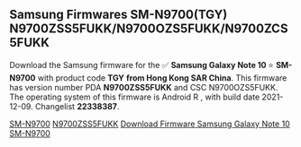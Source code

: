 <h2>Samsung Firmwares SM-N9700(TGY) N9700ZSS5FUKK/N9700OZS5FUKK/N9700ZCS5FUKK</h2>
Download the Samsung firmware for the ✅ <strong>Samsung Galaxy Note 10 </strong> ⭐ <strong>SM-N9700</strong> with product code <strong>TGY</strong> <strong> from Hong Kong SAR China</strong>. This firmware has version number PDA <strong>N9700ZSS5FUKK</strong> and CSC N9700OZS5FUKK. The operating system of this firmware is Android R , with build date 2021-12-09. Changelist <strong>22338387</strong>.


[SM-N9700](https://samfirm.shop/samsung/model/SM-N9700)
[N9700ZSS5FUKK](https://samfirm.shop/samsung/pda/N9700ZSS5FUKK)
[Download Firmware Samsung Galaxy Note 10 SM-N9700](https://samfirm.shop/samsung/firmware/481274)
